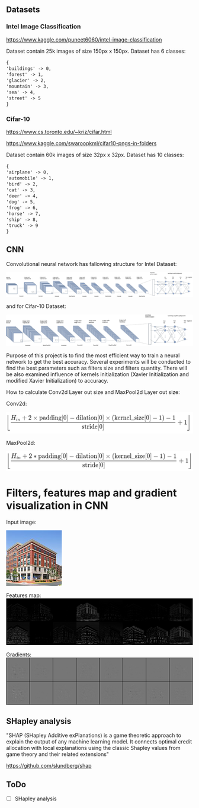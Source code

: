 ## Datasets

### Intel Image Classification

https://www.kaggle.com/puneet6060/intel-image-classification

Dataset contain 25k images of size 150px x 150px. Dataset has 6 classes:

```
{
'buildings' -> 0,
'forest' -> 1,
'glacier' -> 2,
'mountain' -> 3,
'sea' -> 4,
'street' -> 5
}
```

### Cifar-10

https://www.cs.toronto.edu/~kriz/cifar.html

https://www.kaggle.com/swaroopkml/cifar10-pngs-in-folders

Dataset contain 60k images of size 32px x 32px. Dataset has 10 classes:

```
{
'airplane' -> 0,
'automobile' -> 1,
'bird' -> 2,
'cat' -> 3,
'deer' -> 4,
'dog' -> 5,
'frog' -> 6,
'horse' -> 7,
'ship' -> 8,
'truck' -> 9
}
```

## CNN

Convolutional neural network has fallowing structure for Intel Dataset:

![image info](./doc/Cnn-Intel.svg)

and for Cifar-10 Dataset:

![image info](./doc/Cnn-Cifar.svg)

Purpose of this project is to find the most efficient way to train a neural network to get the best accuracy.
Several experiments will be conducted to find the best parameters such as filters size and filters quantity.
There will be also examined influence of kernels initialization (Xavier Initialization and modified Xavier Initialization) to accuracy.

How to calculate Conv2d Layer out size and MaxPool2d Layer out size:

Conv2d:

![image info](./doc/conv2d_out.png)

MaxPool2d:

![image info](./doc/maxpool2d_out.png)

# Filters, features map and gradient visualization in CNN

Input image:

![image info](./doc/0.jpg)

Features map:
![image info](./doc/features_map_1.jpg)

Gradients:
![image info](./doc/gradients_map.jpg)

## SHapley analysis

"SHAP (SHapley Additive exPlanations) is a game theoretic approach to explain the output of any machine learning model. It connects optimal credit allocation with local explanations using the classic Shapley values from game theory and their related extensions"

https://github.com/slundberg/shap

## ToDo

- [ ] SHapley analysis

